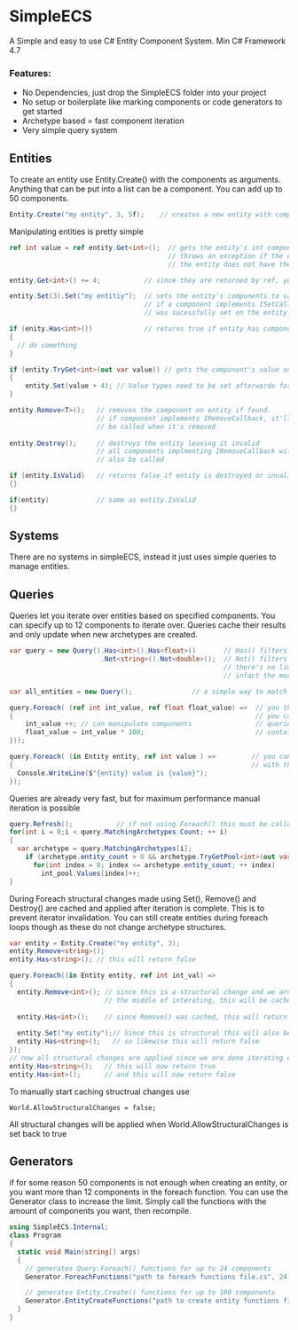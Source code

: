 # SimpleECS
A Simple and easy to use C# Entity Component System.
Min C# Framework 4.7

### Features:
* No Dependencies, just drop the SimpleECS folder into your project
* No setup or boilerplate like marking components or code generators to get started
* Archetype based = fast component iteration
* Very simple query system

## Entities
To create an entity use Entity.Create() with the components as arguments. 
Anything that can be put into a list can be a component.
You can add up to 50 components.
```C#
Entity.Create("my entity", 3, 5f);    // creates a new entity with components
```

Manipulating entities is pretty simple
```C#
ref int value = ref entity.Get<int>();  // gets the entity's int component by ref value. 
                                        // throws an exception if the entity is invalid or
                                        // the entity does not have the component

entity.Get<int>() += 4;           // since they are returned by ref, you can assign values directly

entity.Set(3).Set("my entitiy");  // sets the entity's components to values. Component is added if not already on entity.
                                  // if a component implements ISetCallback, it will be called if it
                                  // was sucessfully set on the entity

if (enity.Has<int>())             // returns true if entity has component
{
  // do something
}

if (entity.TryGet<int>(out var value)) // gets the component's value on entity, returns false if not found
{
    entity.Set(value + 4); // Value types need to be set afterwards for changes to take place
}

entity.Remove<T>();   // removes the component on entity if found.
                      // if component implements IRemoveCallback, it'll
                      // be called when it's removed
                    
entity.Destroy();     // destroys the entity leaving it invalid
                      // all components implmenting IRemoveCallback will
                      // also be called

if (entity.IsValid)   // returns false if entity is destroyed or invalid
{}

if(entity)            // same as entity.IsValid
{}
```
## Systems

There are no systems in simpleECS, instead it just uses simple queries to manage entities.


## Queries

Queries let you iterate over entities based on specified components.
You can specify up to 12 components to iterate over.
Queries cache their results and only update when new archetypes are created.

```C#
var query = new Query().Has<int>().Has<float>()       // Has() filters entities to those with components
                       .Not<string>().Not<double>();  // Not() filters for those that do not
                                                      // there's no limit to the amount of filters you can add
                                                      // infact the more specific the better

var all_entities = new Query();               // a simple way to match against all entities is to make a query with no filters

query.Foreach( (ref int int_value, ref float float_value) =>  // you then use the foreach function to update your components
{                                                             // you can use up to 12 components in the query
    int_value ++; // can manipulate components                // queries operate only on entities that match both the query and 
    float_value = int_value * 100;                            // contains all the components in the foreach function
}));

query.Foreach( (in Entity entity, ref int value ) =>         // you can access the owner entity by putting it in the first position
{                                                            // with the in keyword followed by any components you want to use
  Console.WriteLine($"{entity} value is {value}");                  
});
```

Queries are already very fast, but for maximum performance manual iteration is possible
```C#
query.Refresh();           // if not using Foreach() this must be called manually to keep the query up-to-date
for(int i = 0;i < query.MatchingArchetypes.Count; ++ i)
{
  var archetype = query.MatchingArchetypes[i];
    if (archetype.entity_count > 0 && archetype.TryGetPool<int>(out var int_pool))
      for(int index = 0; index <= archetype.entity_count; ++ index)
        int_pool.Values[index]++;
}
```

During Foreach structural changes made using Set(), Remove() and Destroy() are
cached and applied after iteration is complete. This is to prevent iterator
invalidation. You can still create entities during foreach loops though as these
do not change archetype structures.

```C#
var entity = Entity.Create("my entity", 3);
entity.Remove<string>();
entity.Has<string>(); // this will return false

query.Foreach((in Entity entity, ref int int_val) =>
{
  entity.Remove<int>(); // since this is a structural change and we are in 
                        // the middle of interating, this will be cached
  
  entity.Has<int>();    // since Remove() was cached, this will return true
  
  entity.Set("my entity");// Since this is structural this will also be cached
  entity.Has<string>();   // so likewise this will return false
});
// now all structural changes are applied since we are done iterating entities
entity.Has<string>();   // this will now return true
entity.Has<int>();      // and this will now return false
```

To manually start caching structrual changes use
```
World.AllowStructuralChanges = false;
```
All structural changes will be applied when
World.AllowStructuralChanges is set back to true

## Generators
if for some reason 50 components is not enough when creating an entity, or
you want more than 12 components in the foreach function. You can use
the Generator class to increase the limit. Simply call the functions
with the amount of components you want, then recompile.

```C#
using SimpleECS.Internal;
class Program
{
  static void Main(string[] args)
  {
    // generates Query.Foreach() functions for up to 24 components
    Generator.ForeachFunctions("path to foreach functions file.cs", 24); 

    // generates Entity.Create() functions for up to 100 components
    Generator.EntityCreateFunctions("path to create entity functions file.cs", 100); 
  }
}
```
